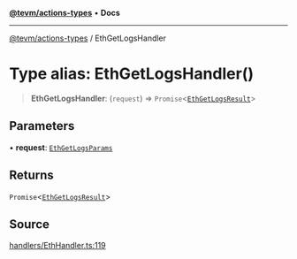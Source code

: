 [**@tevm/actions-types**](../README.md) • **Docs**

***

[@tevm/actions-types](../globals.md) / EthGetLogsHandler

# Type alias: EthGetLogsHandler()

> **EthGetLogsHandler**: (`request`) => `Promise`\<[`EthGetLogsResult`](EthGetLogsResult.md)\>

## Parameters

• **request**: [`EthGetLogsParams`](EthGetLogsParams.md)

## Returns

`Promise`\<[`EthGetLogsResult`](EthGetLogsResult.md)\>

## Source

[handlers/EthHandler.ts:119](https://github.com/evmts/tevm-monorepo/blob/main/packages/actions-types/src/handlers/EthHandler.ts#L119)
